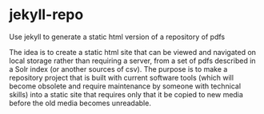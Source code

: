 # jekyll-repo
Use jekyll to generate a static html version of a repository of pdfs

The idea is to create a static html site that can be viewed and navigated on local storage rather than requiring a server, 
from a set of pdfs described in a Solr index (or another sources of csv). The purpose is to make a repository project that is 
built with current software tools (which will become obsolete and require maintenance by someone with technical skills) into 
a static site that requires only that it be copied to new media before the old media becomes unreadable.
